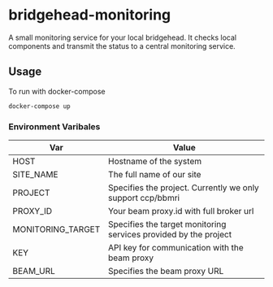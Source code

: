 # bridgehead-monitoring
A small monitoring service for your local bridgehead. It checks local components and transmit the status to  a central monitoring service.

## Usage

To run with docker-compose

```docker-compose up```

### Environment Varibales

| Var |  Value |
|---|---|
| HOST  |  Hostname of the system |
| SITE_NAME  |  The full name of our site  |
| PROJECT  | Specifies the project. Currently we only support ccp/bbmri  |
| PROXY_ID  |  Your beam proxy.id with full broker url |
| MONITORING_TARGET  |  Specifies the target monitoring services provided by the project |
| KEY  |  API key for communication with the beam proxy  |
| BEAM_URL  |  Specifies the beam proxy URL |